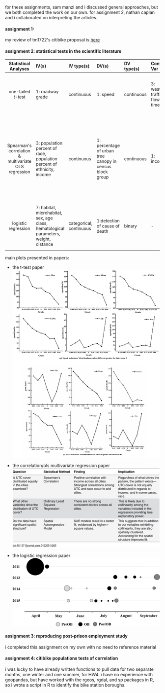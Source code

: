 for these assignments, sam manzi and i discussed general approaches, but we both completed the work on our own.
for assignment 2, nathan caplan and i collaborated on interpreting the articles.


#### assignment 1:
my review of tm1722's citibike proposal is [here](https://github.com/timurmukhtarov/PUI2018_tm1722/blob/master/HW4_tm1722/citibike_review_of_tm1722.md)

#### assignment 2: statistical tests in the scientific literature

| **Statistical Analyses**	|  **IV(s)**  |  **IV type(s)** |  **DV(s)**  |  **DV type(s)**  |  **Control Var** | **Control Var type**  | **Question to be answered** | **_H0_** | **alpha** | **link to paper**| 
|:----------:|:----------|:------------|:-------------|:-------------|:------------|:------------- |:------------------|:----:|:-------:|:-------|
one-tailed _t_-test	| 1: roadway grade| continuous | 1: speed | continuous | 3: weather, traffic flow, time| categorical, ordinal, continuous | is there significant difference among speed levels with neighboring roadway grades | speed at a smaller grade equals that at a neighboring larger grade | 0.05 | [Evaluating the impacts of grades on vehicular speeds on interstate highways](https://journals.plos.org/plosone/article?id=10.1371/journal.pone.0184142) 
Spearman's correlation & multivariate OLS regression|3: population percent of race, population percent of ethnicity, income|continuous|1: percentage of urban tree canopy in census block group|continuous|1: income| continuous|what are the potential inequities associated with the distribution of urban tree cover in relationship to race/ethnicity and income?|urban tree canopy cover would be positively correlated with increasing income and negatively correlated with minority populations in all study cities|not explicitly stated in text, but model outputs indicate significance levels at 0.05 and 0.01|[Trees Grow on Money: Urban Tree Canopy Cover and Environmental Justice](https://journals.plos.org/plosone/article?id=10.1371/journal.pone.0122051)
logistic regression|7: habitat, microhabitat, sex, age class, hematological parameters, weight, distance|categorical, continuous|1:detection of cause of death|binary|-|-|what are the predictors of mortality in _T. carolina carolina_|predictor variable does not have an effect on the detection of cause of death |0.05|[Investigation of multiple mortality events in eastern box turtles (Terrapene carolina carolina)](https://journals.plos.org/plosone/article?id=10.1371/journal.pone.0195617#sec002)

main plots presented in papers:

* the t-test paper
![ttest](t_test.PNG)

* the correlation/ols multivariate regression paper
![corr](corr_and_ols.PNG)

* the logistic regression paper
![log](log_regression.PNG)



#### assignment 3: reproducing post-prison employment study
i completed this assignment on my own with no need to reference material

#### assignment 4: citibike populations tests of correlation
i was lucky to have already written functions to pull data for two separate months, one winter and one summer, for HW4. i have no experience with geopandas, but have worked with the rgeos, rgdal, and sp packages in R, so i wrote a script in R to identify the bike station boroughs. 

